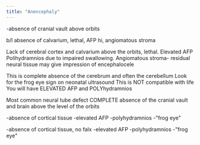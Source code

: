 ```yaml
---
title: "Anencephaly"
---
```

-absence of cranial vault above orbits

b/l absence of calvarium, lethal, AFP hi, angiomatous stroma

Lack of cerebral cortex and calvarium above the orbits, lethal.
Elevated AFP
Polihydramnios due to impaired swallowing. 
Angiomatous stroma- residual neural tissue may give impression of encephalocele

This is complete absence of the cerebrum and often the cerebellum
Look for the frog eye sign on neonatal ultrasound
This is NOT compatible with life
You will have ELEVATED AFP and POLYhydramnios

Most common neural tube defect
COMPLETE absence of the cranial vault and brain above the level of the orbits

-absence of cortical tissue
-elevated AFP
-polyhydramnios
-&quot;frog eye&quot;

-absence of cortical tissue, no falx
-elevated AFP
-polyhydramnios
-&quot;frog eye&quot;

